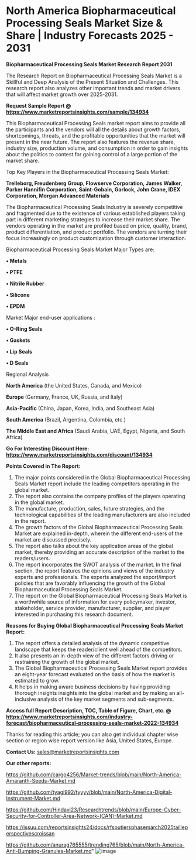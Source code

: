 # North America Biopharmaceutical Processing Seals Market Size & Share | Industry Forecasts 2025 - 2031

<strong>Biopharmaceutical Processing Seals Market Research Report 2031</strong>

The Research Report on Biopharmaceutical Processing Seals Market is a Skillful and Deep Analysis of the Present Situation and Challenges. This research report also analyzes other important trends and market drivers that will affect market growth over 2025-2031.

<strong>Request Sample Report @ <a href=https://www.marketreportsinsights.com/sample/134934>https://www.marketreportsinsights.com/sample/134934</a></strong>

This Biopharmaceutical Processing Seals market report aims to provide all the participants and the vendors will all the details about growth factors, shortcomings, threats, and the profitable opportunities that the market will present in the near future. The report also features the revenue share, industry size, production volume, and consumption in order to gain insights about the politics to contest for gaining control of a large portion of the market share.

Top Key Players in the Biopharmaceutical Processing Seals Market:

<strong>Trelleborg, Freudenberg Group, Flowserve Corporation, James Walker, Parker Hannifin Corporation, Saint-Gobain, Garlock, John Crane, IDEX Corporation, Morgan Advanced Materials</strong>

The Biopharmaceutical Processing Seals Industry is severely competitive and fragmented due to the existence of various established players taking part in different marketing strategies to increase their market share. The vendors operating in the market are profiled based on price, quality, brand, product differentiation, and product portfolio. The vendors are turning their focus increasingly on product customization through customer interaction.

Biopharmaceutical Processing Seals Market Major Types are:

<strong>• Metals

• PTFE

• Nitrile Rubber

• Silicone

• EPDM</strong>

Market Major end-user applications :

<strong>• O-Ring Seals

• Gaskets

• Lip Seals

• D Seals</strong>

Regional Analysis

</u><strong><b>North America</b></strong> (the United States, Canada, and Mexico)

<strong><b>Europe </b></strong>(Germany, France, UK, Russia, and Italy)

<strong><b>Asia-Pacific</b></strong> (China, Japan, Korea, India, and Southeast Asia)

<strong><b>South America</b></strong> (Brazil, Argentina, Colombia, etc.)

<strong><b>The Middle East and Africa</b></strong> (Saudi Arabia, UAE, Egypt, Nigeria, and South Africa)

<strong>Go For Interesting Discount Here: <a href=https://www.marketreportsinsights.com/discount/134934>https://www.marketreportsinsights.com/discount/134934</a></strong>

<strong>Points Covered in The Report:</strong>
<ol>
  <li>The major points considered in the Global Biopharmaceutical Processing Seals Market report include the leading competitors operating in the global market.</li>
  <li>The report also contains the company profiles of the players operating in the global market.</li>
  <li>The manufacture, production, sales, future strategies, and the technological capabilities of the leading manufacturers are also included in the report.</li>
  <li>The growth factors of the Global Biopharmaceutical Processing Seals Market are explained in-depth, wherein the different end-users of the market are discussed precisely.</li>
  <li>The report also talks about the key application areas of the global market, thereby providing an accurate description of the market to the readers/users.</li>
  <li>The report incorporates the SWOT analysis of the market. In the final section, the report features the opinions and views of the industry experts and professionals. The experts analyzed the export/import policies that are favorably influencing the growth of the Global Biopharmaceutical Processing Seals Market.</li>
  <li>The report on the Global Biopharmaceutical Processing Seals Market is a worthwhile source of information for every policymaker, investor, stakeholder, service provider, manufacturer, supplier, and player interested in purchasing this research document.</li>
</ol>
<strong>Reasons for Buying Global Biopharmaceutical Processing Seals Market Report:</strong>

<ol>
  <li>The report offers a detailed analysis of the dynamic competitive landscape that keeps the reader/client well ahead of the competitors.</li>
  <li>It also presents an in-depth view of the different factors driving or restraining the growth of the global market.</li>
  <li>The Global Biopharmaceutical Processing Seals Market report provides an eight-year forecast evaluated on the basis of how the market is estimated to grow.</li>
  <li>It helps in making aware business decisions by having providing thorough insights insights into the global market and by making an all-inclusive analysis of the key market segments and sub-segments.</li>
</ol>
<strong>Access full Report Description, TOC, Table of Figure, Chart, etc. @ <a href=https://www.marketreportsinsights.com/industry-forecast/biopharmaceutical-processing-seals-market-2022-134934>https://www.marketreportsinsights.com/industry-forecast/biopharmaceutical-processing-seals-market-2022-134934</a></strong>


Thanks for reading this article; you can also get individual chapter wise section or region wise report version like Asia, United States, Europe.

<strong>Contact Us:</strong>
sales@marketreportsinsights.com

<strong>Our other reports:</strong>

<a href=https://github.com/cargo4256/Market-trends/blob/main/North-America-Amaranth-Seeds-Market.md>https://github.com/cargo4256/Market-trends/blob/main/North-America-Amaranth-Seeds-Market.md</a>

<a href=https://github.com/tyagi992/tyyyy/blob/main/North-America-Digital-Instrument-Market.md>https://github.com/tyagi992/tyyyy/blob/main/North-America-Digital-Instrument-Market.md</a>

<a href=https://github.com/Hindavi23/Researchtrends/blob/main/Europe-Cyber-Security-for-Controller-Area-Network-(CAN)-Market.md>https://github.com/Hindavi23/Researchtrends/blob/main/Europe-Cyber-Security-for-Controller-Area-Network-(CAN)-Market.md</a>

<a href=https://issuu.com/reportsinsights24/docs/rfsoutiersphasemarch2025tailleperspectivescroissan>https://issuu.com/reportsinsights24/docs/rfsoutiersphasemarch2025tailleperspectivescroissan</a>

<a href=https://github.com/anurag765555/trending765/blob/main/North-America-Anti-Bumping-Granules-Market.md>https://github.com/anurag765555/trending765/blob/main/North-America-Anti-Bumping-Granules-Market.md</a>"
![image](https://github.com/user-attachments/assets/c3d806a6-2053-4f20-9a40-c549ffecf219)
